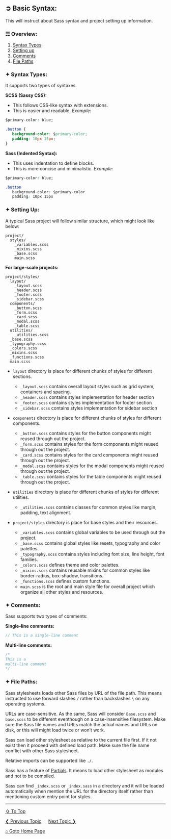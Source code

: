 ## &#10162; Basic Syntax:
This will instruct about Sass syntax and project setting up information.

### &#9780; Overview:
1. [Syntax Types](#-syntax-types)
2. [Setting up](#-setting-up)
3. [Comments](#-comments)
4. [File Paths](#-file-paths)

### &#10022; Syntax Types:
It supports two types of syntaxes.

**SCSS (Sassy CSS):**

- This follows CSS-like syntax with extensions.
- This is easier and readable.
*Example:*
```css
$primary-color: blue;

.button {
   background-color: $primary-color;
   padding: 10px 15px;
}
```

**Sass (Indented Syntax):**

- This uses indentation to define blocks.
- This is more concise and minimalistic.
*Example:*
```css
$primary-color: blue;

.button
   background-color: $primary-color
   padding: 10px 15px
```

### &#10022; Setting Up:
A typical Sass project will follow similar structure, which might look like below:
```
project/
  styles/
    _variables.scss
    _mixins.scss
    _base.scss
    main.scss
```

**For large-scale projects:**

```
project/styles/
  layout/
    _layout.scss
    _header.scss
    _footer.scss
    _sidebar.scss
  components/
    _button.scss
    _form.scss
    _card.scss
    _modal.scss
    _table.scss
  utilities/
    _utilities.scss 
  _base.scss
  _typography.scss
  _colors.scss
  _mixins.scss
  _functions.scss
  main.scss
```

- `layout` directory is place for different chunks of styles for different sections. 
	- `_layout.scss` contains overall layout styles such as grid system, containers and spacing.
	- `_header.scss` contains styles implementation for header section
	- `_footer.scss` contains styles implementation for footer section
	- `_sidebar.scss` contains styles implementation for sidebar section 

- `components` directory is place for different chunks of styles for different components. 
	- `_button.scss` contains styles for the button components might reused through out the project.
	- `_form.scss` contains styles for the form components might reused through out the project.
	- `_card.scss` contains styles for the card components might reused through out the project.
	- `_modal.scss` contains styles for the modal components might reused through out the project.
	- `_table.scss` contains styles for the table components might reused through out the project.

- `utilities` directory is place for different chunks of styles for different utilities. 
	- `_utilities.scss` contains classes for common styles like margin, padding, text alignment.

- `project/styles` directory is place for base styles and their resources. 
	- `_variables.scss` contains global variables to be used through out the project.
	- `_base.scss` contains global styles like resets, typography and color palettes.
	- `_typography.scss` contains styles including font size, line height, font families.
	- `_colors.scss` defines theme and color palettes.
	- `_mixins.scss` contains reusable mixins for common styles like border-radius, box-shadow, transitions.
	- `_functions.scss` defines custom functions.
	- `main.scss` is the root and main style file for overall project which organize all other styles and resources.

### &#10022; Comments:
Sass supports two types of comments:

**Single-line comments:**
```scss
// This is a single-line comment
```

**Multi-line comments:**
```scss
/*
This is a 
multi-line comment
*/
```

### &#10022; File Paths:

Sass stylesheets loads other Sass files by URL of the file path. This means instructed to use forward slashes `/` rather than backslashes `\` on any operating systems.

URLs are case-sensitive. As the same, Sass will consider `Base.scss` and `base.scss` to be different eventhough on a case-insensitive filesystem. Make sure the Sass file names and URLs match the actual names and URLs on disk, or this will might load twice or won’t work.

Sass can load other stylesheet as relative to the current file first. If it not exist then it proceed with defined load path. Make sure the file name conflict with other Sass stylesheet.

Relative imports can be supported like `./`. 

Sass has a feature of [Partials](./partials.md). It means to load other stylesheet as modules and not to be compiled.

Sass can find `_index.scss` or `_index.sass` in a directory and it will be loaded automatically when mention the URL for the directory itself rather than mentioning custom entry point for styles.


---
[&#8682; To Top](#-basic-syntax)

[&#10094; Previous Topic](./introduction.md) &emsp; [Next Topic &#10095;](./sass-math.md)

[&#8962; Goto Home Page](../README.md)